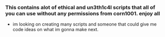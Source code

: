 ### This contains alot of ethical and un3th1c4l scripts that all of you can use without any permissions from corn1001. enjoy all

- im looking on creating many scripts and someone that could give me code ideas on what im gonna make next.

<!--
**Corn1001/Corn1001** is a ✨ _special_ ✨ repository because its `README.md` (this file) appears on your GitHub profile.

Here are some ideas to get you started:

- 🔭 I’m currently working on alot of ethical educational scripts that all of you could use and learn
- 🌱 I’m currently learning computer engineering cause its my dream

- 🤔 I’m looking for help with ...
- 💬 Ask me about ...
- 📫 How to reach me: ...
- 😄 Pronouns: ...
- ⚡ Fun fact: ...
-->
